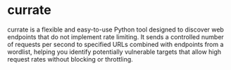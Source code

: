 # currate
currate is a flexible and easy-to-use Python tool designed to discover web endpoints that do not implement rate limiting. It sends a controlled number of requests per second to specified URLs combined with endpoints from a wordlist, helping you identify potentially vulnerable targets that allow high request rates without blocking or throttling.
